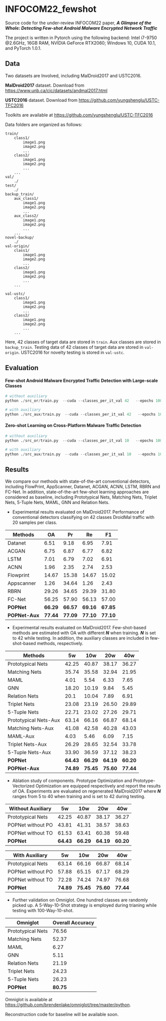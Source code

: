 # INFOCOM22_fewshot

Source code for the under-review INFOCOM22 paper, ***A Glimpse of the Whole: Detecting Few-shot Android Malware Encrypted Network Traffic***

The project is written in Pytorch using the following backend: Intel i7-9750 @2.6GHz, 16GB RAM, NVIDIA GeForce RTX2060; Windows 10, CUDA 10.1, and PyTorch 1.0.1.

## Data



Two datasets are Involved, including  MalDroid2017 and USTC2016.

**MalDroid2017** dataset. Download from https://www.unb.ca/cic/datasets/andmal2017.html

**USTC2016** dataset. Download from https://github.com/yungshenglu/USTC-TFC2016

Toolkits are available at https://github.com/yungshenglu/USTC-TFC2016



Data folders are organized as follows:



```
train/
    class1/
        image1.png
        image2.png
        ...
    class2/
        image1.png
        image2.png
        ...
    ...
val/
	./
test/
	./
backup_train/
	aux_class1/
		image1.png
		image2.png
        ...
    aux_class2/
		image1.png
		image2.png
        ...
    ...
novel-backup/
	./  
val-origin/
    class1/
        image1.png
        image2.png
        ...
    class2/
        image1.png
        image2.png
        ...
    ...
    
val-ustc/
    class1/
        image1.png
        image2.png
        ...
    class2/
        image1.png
        image2.png
        ...
    ...
```



Here, 42 classes of target data are stored in ```train```.  Aux classes are stored in ```backup_train```. Testing data of 42 classes of target data are stored in ```val-origin```.  USTC2016 for novelty testing is stored in ```val-ustc```.



## Evaluation



#### Few-shot Android Malware Encrypted Traffic Detection with Large-scale Classes

```python
# without auxiliary
python ./src_or/train.py  --cuda --classes_per_it_val 42   --epochs 100 --large_scale True

# with auxiliary
python ./src_aux/train.py  --cuda --classes_per_it_val 42   --epochs 100 --large_scale True
```



#### Zero-shot Learning on Cross-Platform Malware Traffic Detection

```python
# without auxiliary
python ./src_or/train.py  --cuda --classes_per_it_val 10   --epochs 100 --novelty_dec True

# with auxiliary
python ./src_aux/train.py  --cuda --classes_per_it_val 10   --epochs 100 --novelty_dec True
```



## Results

We compare our methods with state-of-the-art conventional detectors, including FlowPrint,  AppScanner, Datanet,   ACGAN, ACNN, LSTM, RBRN and FC-Net. In addition, state-of-the-art few-shot learning approaches are considered as baseline, including Prototypical Nets, Matching Nets, Triplet Nets, 5-Tuple Nets, MAML,  GNN and Relation Nets.



- Experimental results evaluated on MalDroid2017. Performance of conventional detectors classifying on 42 classes DroidMal traffic with 20 samples per class.

| Methods        | OA        | Pr        | Re        | F1        |
| -------------- | --------- | --------- | --------- | --------- |
| Datanet        | 6.51      | 9.18      | 6.95      | 7.91      |
| ACGAN          | 6.75      | 6.87      | 6.77      | 6.82      |
| LSTM           | 7.01      | 6.79      | 7.02      | 6.91      |
| ACNN           | 1.96      | 2.35      | 2.74      | 2.53      |
| Flowprint      | 14.67     | 15.38     | 14.67     | 15.02     |
| Appscanner     | 1.26      | 34.64     | 1.26      | 2.43      |
| RBRN           | 29.26     | 34.65     | 29.39     | 31.80     |
| FC-Net         | 56.25     | 57.90     | 56.13     | 57.00     |
| **POPNet**     | **66.29** | **66.57** | **69.16** | **67.85** |
| **POPNet-Aux** | **77.44** | **77.09** | **77.10** | **77.10** |



- Experimental results evaluated on MalDroid2017. Few-shot-based methods are estimated with OA with different ***N*** when training. ***N*** is set to 42 while testing. In addition, the auxiliary classes are included in few-shot-based methods, respectively.

| Methods               | 5w        | 10w       | 20w       | 40w       |
| --------------------- | --------- | --------- | --------- | --------- |
| Prototypical Nets     | 42.25     | 40.87     | 38.17     | 36.27     |
| Matching Nets         | 35.74     | 35.58     | 32.94     | 21.95     |
| MAML                  | 4.01      | 5.54      | 6.33      | 7.65      |
| GNN                   | 18.20     | 10.19     | 9.84      | 5.45      |
| Relation Nets         | 20.1      | 10.04     | 7.89      | 6.91      |
| Triplet Nets          | 23.08     | 23.19     | 26.50     | 29.89     |
| 5-Tuple Nets          | 22.71     | 23.02     | 27.26     | 29.71     |
| Prototypical Nets-Aux | 63.14     | 66.16     | 66.87     | 68.14     |
| Matching Nets-Aux     | 41.08     | 42.58     | 40.28     | 43.03     |
| MAML-Aux              | 4.03      | 5.46      | 6.09      | 7.15      |
| Triplet Nets-Aux      | 26.29     | 28.65     | 32.54     | 33.78     |
| 5-Tuple Nets-Aux      | 33.90     | 36.59     | 37.12     | 38.23     |
| **POPNet**            | **64.43** | **66.29** | **64.19** | **60.20** |
| **POPNet-Aux**        | **74.89** | **75.45** | **75.60** | **77.44** |



- Ablation study of components. Prototype  Optimization and Prototype-Vectorized Optimization  are equipped respectively and report the results of OA. Experiments are evaluated on regenerated MalDroid2017 where ***N*** ranges from 5 to 40 when training and is set to 42 during testing.

| Without Auxiliary       |  5w        |  10w       |  20w       |  40w       |
| --------------------- | --------- | --------- | --------- | --------- |
| Prototypical Nets     |42.25|40.87|38.17|36.27|
| POPNet without PO     |43.81|41.31|38.57|38.63|
| POPNet without TO     |61.53|63.41|60.38|59.48|
| **POPNet**          | **64.43** | **66.29** | **64.19** | **60.20** |



| With Auxiliary | 5w | 10w | 20w | 40w |
| ----------------- | ----------- | ------------ | ------------ | ------------ |
| Prototypical Nets | 63.14       | 66.16        | 66.87        | 68.14        |
| POPNet without PO | 57.88       | 65.15        | 67.17        | 68.29        |
| POPNet without TO | 72.28       | 74.24        | 74.97        | 76.68        |
| **POPNet**        | **74.89**      | **75.45**       | **75.60**       | **77.44**       |



- Further validation on Omniglot. One hundred classes are randomly picked up. A 5-Way-10-Shot strategy is employed during trianing while testing with 100-Way-10-shot.

| Omniglot          | Overall Accuracy |
| ----------------- | ---------------- |
| Prototypical Nets | 76.56            |
| Matching Nets     | 52.37            |
| MAML              | 6.27             |
| GNN               | 5.11             |
| Relation Nets     | 21.19            |
| Triplet Nets      | 24.23            |
| 5-Tuple Nets      | 26.23            |
| **POPNet**        | **80.75**        |

Omniglot is available at https://github.com/brendenlake/omniglot/tree/master/python.

Reconstruction code for baseline will be available soon.
